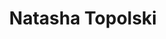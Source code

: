 ---
title: "Natasha Topolski"
presenter_id: natasha_topolski
layout: member_all_presentations
permalink: /member_full_publications/:presenter_id/
---